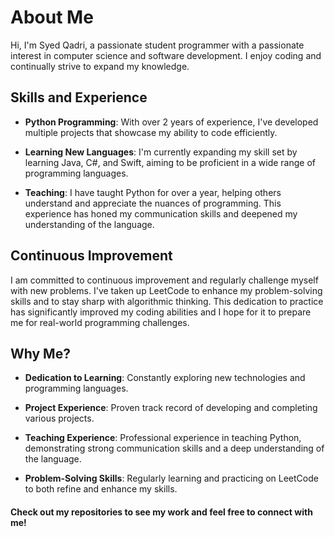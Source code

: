 # About Me

Hi, I'm Syed Qadri, a passionate student programmer with a passionate interest in computer science and software development. I enjoy coding and continually strive to expand my knowledge.

## Skills and Experience

- **Python Programming**: With over 2 years of experience, I've developed multiple projects that showcase my ability to code efficiently.
  
- **Learning New Languages**: I'm currently expanding my skill set by learning Java, C#, and Swift, aiming to be proficient in a wide range of programming languages.
  
- **Teaching**: I have taught Python for over a year, helping others understand and appreciate the nuances of programming. This experience has honed my communication skills and deepened my understanding of the language.

## Continuous Improvement
I am committed to continuous improvement and regularly challenge myself with new problems. I've taken up LeetCode to enhance my problem-solving skills and to stay sharp with algorithmic thinking. This dedication to practice has significantly improved my coding abilities and I hope for it to prepare me for real-world programming challenges.

## Why Me?
- **Dedication to Learning**: Constantly exploring new technologies and programming languages.
  
- **Project Experience**: Proven track record of developing and completing various projects.
  
- **Teaching Experience**: Professional experience in teaching Python, demonstrating strong communication skills and a deep understanding of the language.
  
- **Problem-Solving Skills**: Regularly learning and practicing on LeetCode to both refine and enhance my skills.

#### Check out my repositories to see my work and feel free to connect with me!
